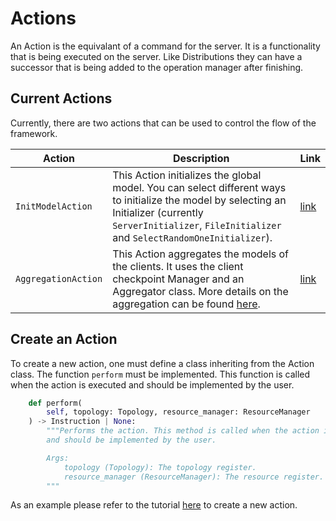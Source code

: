 # Actions

An Action is the equivalant of a command for the server. It is a functionality that is being executed on the server.
Like Distributions they can have a successor that is being added to the operation manager after finishing.

## Current Actions
Currently, there are two actions that can be used to control the flow of the framework.

| Action              | Description                                                                                                                                                                                                      | Link                                                                |
| ------------------- | ---------------------------------------------------------------------------------------------------------------------------------------------------------------------------------------------------------------- | ------------------------------------------------------------------- |
| `InitModelAction`   | This Action initializes the global model. You can select different ways to initialize the model by selecting an Initializer (currently `ServerInitializer`, `FileInitializer` and `SelectRandomOneInitializer`). | [link](../theoden/operations/instructions/initialization.py)        |
| `AggregationAction` | This Action aggregates the models of the clients. It uses the client checkpoint Manager and an Aggregator class. More details on the aggregation can be found [here](./AGGREGATION.md).                          | [link](../theoden/operations/instructions/aggregation/aggregate.py) |

## Create an Action
To create a new action, one must define a class inheriting from the Action class. 
The function `perform` must be implemented. This function is called when the action is executed and should be implemented by the user.

```python
    def perform(
        self, topology: Topology, resource_manager: ResourceManager
    ) -> Instruction | None:
        """Performs the action. This method is called when the action is executed 
        and should be implemented by the user.

        Args:
            topology (Topology): The topology register.
            resource_manager (ResourceManager): The resource register.
        """
```

As an example please refer to the tutorial [here](./TUTORIAL.md) to create a new action.